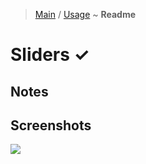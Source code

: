 > [Main](../../../readme.md) / [Usage](usage.md) ~ **Readme**

# Sliders ✓
 
## Notes
 
## Screenshots 

![](https://github.com/krsln/NgLootBox/raw/master/LootBox/Sliders/Screenshots/RangeSlider.png)

